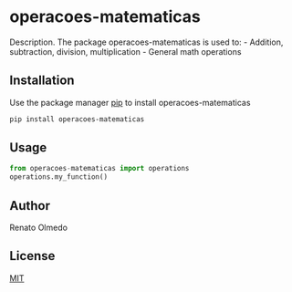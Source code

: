 # operacoes-matematicas

Description.
The package operacoes-matematicas is used to:
	- Addition, subtraction, division, multiplication
	- General math operations

## Installation

Use the package manager [pip](https://pip.pypa.io/en/stable/) to install operacoes-matematicas

```bash
pip install operacoes-matematicas
```

## Usage

```python
from operacoes-matematicas import operations
operations.my_function()
```

## Author
Renato Olmedo

## License
[MIT](https://choosealicense.com/licenses/mit/)
